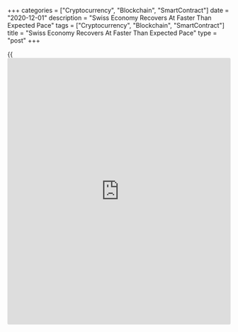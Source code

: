 +++
categories = ["Cryptocurrency", "Blockchain", "SmartContract"]
date = "2020-12-01"
description = "Swiss Economy Recovers At Faster Than Expected Pace"
tags = ["Cryptocurrency", "Blockchain", "SmartContract"]
title = "Swiss Economy Recovers At Faster Than Expected Pace"
type = "post"
+++

{{<iframe id="large-banner" src="https://www.bounty.group/#slide=6.0" width="100%" height="600" scrolling="no" style="border: 0px solid rgb(216, 221, 230); border-radius: 3px;">}}

The Swiss [economy][1] expanded at a faster than expected pace in the
third quarter following the gradual easing of the Covid-19 containment
measures, the State Secretariat for Economic Affairs, or SECO, reported
Tuesday.

Gross domestic product grew 7.2 percent sequentially, offsetting the 7
percent decrease logged in the second quarter. This was also faster than
the 5.9 percent expansion expected by economists.

Nonetheless, GDP was around 2 percent below the pre-crisis level.

Year-on-year, GDP was down 1.6 percent but much slower than the 7.8
percent fall seen in the previous quarter and economists' forecast of
-3.3 percent.

Domestic demand and parts of the service sector recovered significantly,
while international developments had an adverse impact on exports.

On the expenditure-side, data showed that private consumption climbed
11.9 percent. Investment in equipment advanced 8.8 percent and
investment in construction grew 5.1 percent.

As expected, final domestic demand registered record growth of 8.9
percent, still falling short of its pre-crisis level at the end of 2019
by around 2 percent, the SECO said.

Imports of goods were up 11.2 percent and that of services climbed 9.9
percent. As some restrictions remained in place over summer, exports of
services gained only 1.4 percent. At the same time, exports of goods
grew 6.9 percent.

The central bank expects the Swiss economy to shrink by around 5 percent
this year. The positive development in the third quarter is forecast to
continue in 2021.

For comments and feedback [contact](https://www.playgroundfx.com/contact/): editorial@rtt[news](https://www.letsplayfx.com/blog/forex-news-website/).com

[Economic News][1]

 **What parts of the world are seeing the best (and worst) economic
performances lately? Click[here][2] to check out our [Econ Scorecard][2]
and find out! See up-to-the-moment [ranking](https://www.playgroundfx.com/blog/crypto-exchange-ranking/)s for the best and worst
performers in [GDP][2], [unemployment rate][3], [inflation][4] and much
more.**

   1. www.rtt[news](https://www.letsplayfx.com/blog/forex-news-website/).com/Content/EconomicNews.aspx
   2. www.rtt[news](https://www.letsplayfx.com/blog/forex-news-website/).com/economic-scorecard/world-rank/GDP/highest-performance.aspx
   3. www.rtt[news](https://www.letsplayfx.com/blog/forex-news-website/).com/economic-scorecard/world-rank/unemployment-rate/lowest-performance.aspx
   4. www.rtt[news](https://www.letsplayfx.com/blog/forex-news-website/).com/economic-scorecard/world-rank/CPI/highest-performance.aspx